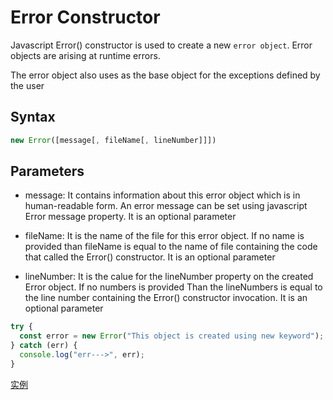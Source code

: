 # Error Constructor

Javascript Error() constructor is used to create a new `error object`. Error objects are arising
at runtime errors.

The error object also uses as the base object for the exceptions defined by the user

## Syntax

```js
new Error([message[, fileName[, lineNumber]]])
```

## Parameters

- message: It contains information about this error object which is in human-readable form.
  An error message can be set using javascript Error message property. It is an optional parameter

- fileName: It is the name of the file for this error object. If no name is provided than fileName
  is equal to the name of file containing the code that called the Error() constructor. It is
  an optional parameter

- lineNumber: It is the calue for the lineNumber property on the created Error object. If no numbers
  is provided Than the lineNumbers is equal to the line number containing the Error() constructor invocation.
  It is an optional parameter

```js
try {
  const error = new Error("This object is created using new keyword");
} catch (err) {
  console.log("err--->", err);
}
```

[实例](./../test/error-cons.html)
